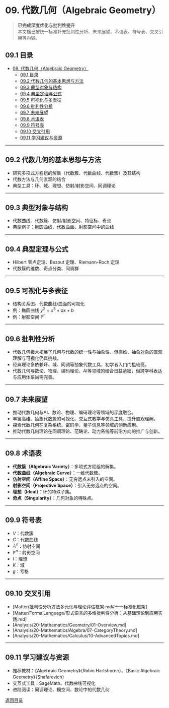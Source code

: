# 09. 代数几何（Algebraic Geometry）

> **已完成深度优化与批判性提升**  
> 本文档已按统一标准补充批判性分析、未来展望、术语表、符号表、交叉引用等内容。

## 09.1 目录

- [09. 代数几何（Algebraic Geometry）](#09-代数几何algebraic-geometry)
  - [09.1 目录](#091-目录)
  - [09.2 代数几何的基本思想与方法](#092-代数几何的基本思想与方法)
  - [09.3 典型对象与结构](#093-典型对象与结构)
  - [09.4 典型定理与公式](#094-典型定理与公式)
  - [09.5 可视化与多表征](#095-可视化与多表征)
  - [09.6 批判性分析](#096-批判性分析)
  - [09.7 未来展望](#097-未来展望)
  - [09.8 术语表](#098-术语表)
  - [09.9 符号表](#099-符号表)
  - [09.10 交叉引用](#0910-交叉引用)
  - [09.11 学习建议与资源](#0911-学习建议与资源)

---

## 09.2 代数几何的基本思想与方法

- 研究多项式方程组的解集（代数簇、代数曲线、代数簇）及其结构
- 代数方法与几何直观的结合
- 典型工具：环、域、理想、仿射/射影空间、同调理论

---

## 09.3 典型对象与结构

- 代数曲线、代数簇、仿射/射影空间、特征标、奇点
- 典型例子：椭圆曲线、代数曲面、射影空间中的曲线

---

## 09.4 典型定理与公式

- Hilbert 零点定理、Bezout 定理、Riemann-Roch 定理
- 代数簇的维数、奇点分类、同调群

---

## 09.5 可视化与多表征

- 结构关系图、代数曲线/曲面的可视化
- 例：椭圆曲线 $y^2 = x^3 + ax + b$
- 例：射影空间 $\mathbb{P}^n$

---

## 09.6 批判性分析

- 代数几何极大拓展了几何与代数的统一性与抽象性，但高维、抽象对象的直观理解与可视化仍具挑战。
- 经典理论多依赖环、域、同调等抽象代数工具，初学者入门门槛较高。
- 代数几何与数论、物理、编码理论、AI等领域的结合日益紧密，但跨学科表达与应用体系尚需完善。

---

## 09.7 未来展望

- 推动代数几何与AI、数论、物理、编码理论等领域的深度融合。
- 丰富高维、抽象代数簇的可视化、交互式教学与仿真工具，提升直观理解。
- 探索代数几何在复杂系统、密码学、量子信息等领域的创新应用。
- 推动代数几何理论在同调理论、范畴论、动力系统等前沿方向的推广与创新。

---

## 09.8 术语表

- **代数簇（Algebraic Variety）**：多项式方程组的解集。
- **代数曲线（Algebraic Curve）**：一维代数簇。
- **仿射空间（Affine Space）**：无穷远点未引入的空间。
- **射影空间（Projective Space）**：引入无穷远点的空间。
- **理想（Ideal）**：环的特殊子集。
- **奇点（Singularity）**：几何对象的特殊点。

---

## 09.9 符号表

- $V$：代数簇
- $C$：代数曲线
- $\mathbb{A}^n$：仿射空间
- $\mathbb{P}^n$：射影空间
- $I$：理想
- $K$：域
- $g$：亏格

---

## 09.10 交叉引用

- [Matter/批判性分析方法多元化与理论评估框架.md#十一标准化框架]
- [Matter/FormalLanguage/形式语言的多维批判性分析：从基础理论到应用实践.md]
- [Analysis/20-Mathematics/Geometry/01-Overview.md]
- [Analysis/20-Mathematics/Algebra/07-CategoryTheory.md]
- [Analysis/20-Mathematics/Calculus/10-AdvancedTopics.md]

---

## 09.11 学习建议与资源

- 推荐教材：《Algebraic Geometry》（Robin Hartshorne）、《Basic Algebraic Geometry》（Shafarevich）
- 交互式工具：SageMath、代数曲线可视化
- 进阶阅读：同调理论、模空间、数论中的代数几何

[返回目录](#091-目录)
